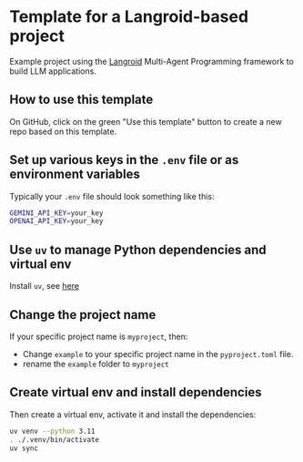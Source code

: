 # Template for a Langroid-based project

Example project using the [Langroid](https://github.com/langroid/langroid) Multi-Agent
Programming framework to build LLM applications.

## How to use this template

On GitHub, click on the green "Use this template" button to create a new repo
based on this template.

## Set up various keys in the `.env` file or as environment variables

Typically your `.env` file should look something like this:

```bash
GEMINI_API_KEY=your_key
OPENAI_API_KEY=your_key
```

## Use `uv` to manage Python dependencies and virtual env

Install `uv`, see [here](https://docs.astral.sh/uv/getting-started/installation/)

## Change the project name

If your specific project name is `myproject`, then:

- Change `example` to your specific project name in the `pyproject.toml` file.
- rename the `example` folder to `myproject`


## Create virtual env and install dependencies

Then create a virtual env, activate it and install the dependencies:
```bash
uv venv --python 3.11
. ./.venv/bin/activate 
uv sync
```




